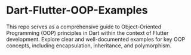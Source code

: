 # Dart-Flutter-OOP-Examples
This repo serves as a comprehensive guide to Object-Oriented Programming (OOP) principles in Dart within the context of Flutter development. Explore clear and well-documented examples for key OOP concepts, including encapsulation, inheritance, and polymorphism.
